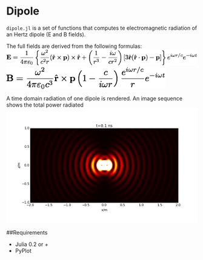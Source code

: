 Dipole
======

`dipole.jl` is a set of functions that computes te electromagnetic radiation of an Hertz dipole (E and B fields).

The full fields are derived from the following formulas:
![](./img/E.png )
![](./img/B.png)


A time domain radiation of one dipole is rendered. An image sequence shows the total power radiated
![](./img/img_1.png)

##Requirements
* Julia 0.2 or +
* PyPlot

